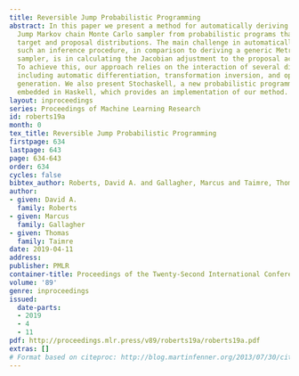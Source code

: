 ```yaml
---
title: Reversible Jump Probabilistic Programming
abstract: In this paper we present a method for automatically deriving a Reversible
  Jump Markov chain Monte Carlo sampler from probabilistic programs that specify the
  target and proposal distributions. The main challenge in automatically deriving
  such an inference procedure, in comparison to deriving a generic Metropolis-Hastings
  sampler, is in calculating the Jacobian adjustment to the proposal acceptance ratio.
  To achieve this, our approach relies on the interaction of several different components,
  including automatic differentiation, transformation inversion, and optimised code
  generation. We also present Stochaskell, a new probabilistic programming language
  embedded in Haskell, which provides an implementation of our method.
layout: inproceedings
series: Proceedings of Machine Learning Research
id: roberts19a
month: 0
tex_title: Reversible Jump Probabilistic Programming
firstpage: 634
lastpage: 643
page: 634-643
order: 634
cycles: false
bibtex_author: Roberts, David A. and Gallagher, Marcus and Taimre, Thomas
author:
- given: David A.
  family: Roberts
- given: Marcus
  family: Gallagher
- given: Thomas
  family: Taimre
date: 2019-04-11
address: 
publisher: PMLR
container-title: Proceedings of the Twenty-Second International Conference on Artificial Intelligence and Statistics
volume: '89'
genre: inproceedings
issued:
  date-parts:
  - 2019
  - 4
  - 11
pdf: http://proceedings.mlr.press/v89/roberts19a/roberts19a.pdf
extras: []
# Format based on citeproc: http://blog.martinfenner.org/2013/07/30/citeproc-yaml-for-bibliographies/
---
```

